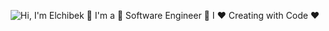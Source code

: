 

<p align="center">
  <img src="https://github.com/elchibek5/elchibek5/raw/main/assets/github.gif" alt="Hi, I'm Elchibek 👋 I'm a 🚀 Software Engineer  🚀 I ❤️ Creating with Code ❤️">
</p>

